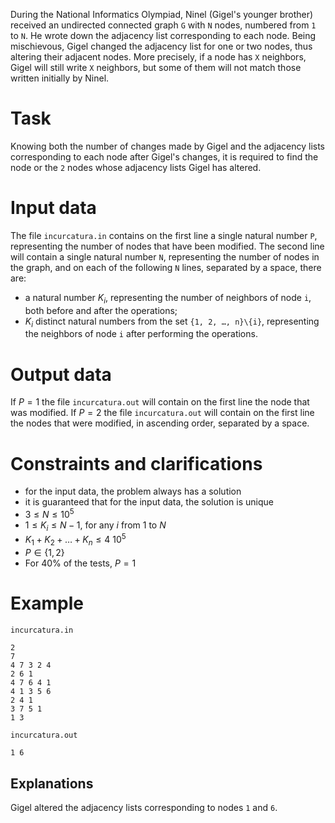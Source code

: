 
During the National Informatics Olympiad, Ninel (Gigel's younger brother) received an undirected connected graph `G` with `N` nodes, numbered from `1` to `N`. He wrote down the adjacency list corresponding to each node. Being mischievous, Gigel changed the adjacency list for one or two nodes, thus altering their adjacent nodes. More precisely, if a node has `X` neighbors, Gigel will still write `X` neighbors, but some of them will not match those written initially by Ninel.

# Task
Knowing both the number of changes made by Gigel and the adjacency lists corresponding to each node after Gigel's changes, it is required to find the node or the `2` nodes whose adjacency lists Gigel has altered.

# Input data
The file `incurcatura.in` contains on the first line a single natural number `P`, representing the number of nodes that have been modified. The second line will contain a single natural number `N`, representing the number of nodes in the graph, and on each of the following `N` lines, separated by a space, there are:
- a natural number $K_i$, representing the number of neighbors of node `i`, both before and after the operations;
- $K_i$ distinct natural numbers from the set `{1, 2, …, n}\{i}`, representing the neighbors of node `i` after performing the operations.

# Output data
If $P=1$ the file `incurcatura.out` will contain on the first line the node that was modified.
If $P=2$ the file `incurcatura.out` will contain on the first line the nodes that were modified, in ascending order, separated by a space.

# Constraints and clarifications
* for the input data, the problem always has a solution
* it is guaranteed that for the input data, the solution is unique
* $3 \leq N \leq 10^5$
* $1 \leq K_i \leq N - 1$, for any $i$ from $1$ to $N$
* $K_1 + K_2 + \ldots + K_n \leq 4 \ 10^5$
* $P \in \{1, 2\}$
* For $40\%$ of the tests, $P = 1$

# Example

`incurcatura.in`
```
2
7
4 7 3 2 4
2 6 1
4 7 6 4 1
4 1 3 5 6
2 4 1
3 7 5 1
1 3
```

`incurcatura.out` 
```
1 6 
```

Explanations
---
Gigel altered the adjacency lists corresponding to nodes `1` and `6`.
